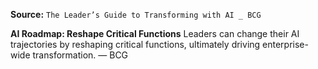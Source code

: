 **Source:** `The Leader’s Guide to Transforming with AI _ BCG`

**AI Roadmap: Reshape Critical Functions**
Leaders can change their AI trajectories by reshaping critical functions, ultimately driving enterprise-wide transformation. — BCG
